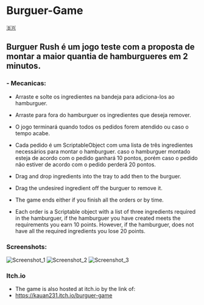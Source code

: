 # Burguer-Game
[:brazil:](https://github.githubassets.com/images/icons/emoji/unicode/1f1e7-1f1f7.png?v8)
## Burguer Rush é um jogo teste com a proposta de montar a maior quantia de hamburgueres em 2 minutos.
### - Mecanicas:
  - Arraste e solte os ingredientes na bandeja para adiciona-los ao hamburguer.
  - Arraste para fora do hamburguer os ingredientes que deseja remover.
  - O jogo terminará quando todos os pedidos forem atendido ou caso o tempo acabe.
  - Cada pedido é um ScriptableObject com uma lista de três ingredientes necessários para montar o hamburguer.
    caso o hamburguer montado esteja de acordo com o pedido ganhará 10 pontos, porém caso o pedido não estiver
    de acordo com o pedido perderá 20 pontos.
  
  - Drag and drop ingredients into the tray to add then to the burguer.
  - Drag the undesired ingredient off the burguer to remove it.
  - The game ends either if you finish all the orders or by time.
  - Each order is a Scriptable object with a list of three ingredients required in the hamburguer,
    if the hamburguer you have created meets the requirements you earn 10 points. However, if the hamburguer,
    does not have all the required ingredients you lose 20 points.
    
### Screenshots:
![Screenshot_1](https://github.com/Kauan231/Burguer-Game/assets/63317471/3adab569-7d28-465f-9562-d9211a42843f)
![Screenshot_2](https://github.com/Kauan231/Burguer-Game/assets/63317471/0ccda9d0-7cb9-4a20-89c8-a27ad73479da)
![Screenshot_3](https://github.com/Kauan231/Burguer-Game/assets/63317471/c3a1df9f-5e8a-4739-91e7-6d894c67f193)


### Itch.io
  - The game is also hosted at itch.io by the link of:
  - https://kauan231.itch.io/burguer-game
